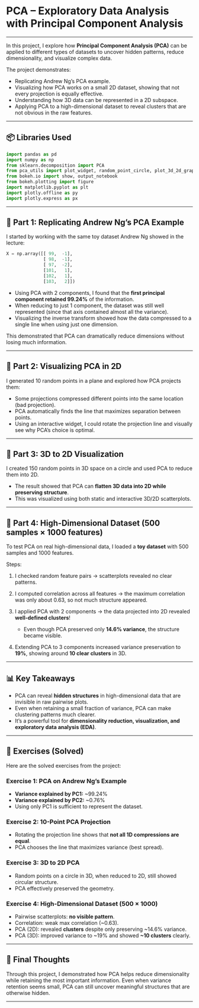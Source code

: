 # PCA – Exploratory Data Analysis with Principal Component Analysis

---

In this project, I explore how **Principal Component Analysis (PCA)** can be applied to different types of datasets to uncover hidden patterns, reduce dimensionality, and visualize complex data.

The project demonstrates:

* Replicating Andrew Ng’s PCA example.
* Visualizing how PCA works on a small 2D dataset, showing that not every projection is equally effective.
* Understanding how 3D data can be represented in a 2D subspace.
* Applying PCA to a high-dimensional dataset to reveal clusters that are not obvious in the raw features.

---

## 📦 Libraries Used

```python
import pandas as pd
import numpy as np
from sklearn.decomposition import PCA
from pca_utils import plot_widget, random_point_circle, plot_3d_2d_graphs
from bokeh.io import show, output_notebook
from bokeh.plotting import figure
import matplotlib.pyplot as plt
import plotly.offline as py
import plotly.express as px
```

---

## 🔹 Part 1: Replicating Andrew Ng’s PCA Example

I started by working with the same toy dataset Andrew Ng showed in the lecture:

```python
X = np.array([[ 99,  -1],
              [ 98,  -1],
              [ 97,  -2],
              [101,   1],
              [102,   1],
              [103,   2]])
```

* Using PCA with 2 components, I found that the **first principal component retained 99.24%** of the information.
* When reducing to just 1 component, the dataset was still well represented (since that axis contained almost all the variance).
* Visualizing the inverse transform showed how the data compressed to a single line when using just one dimension.

This demonstrated that PCA can dramatically reduce dimensions without losing much information.

---

## 🔹 Part 2: Visualizing PCA in 2D

I generated 10 random points in a plane and explored how PCA projects them:

* Some projections compressed different points into the same location (bad projection).
* PCA automatically finds the line that maximizes separation between points.
* Using an interactive widget, I could rotate the projection line and visually see why PCA’s choice is optimal.

---

## 🔹 Part 3: 3D to 2D Visualization

I created 150 random points in 3D space on a circle and used PCA to reduce them into 2D.

* The result showed that PCA can **flatten 3D data into 2D while preserving structure**.
* This was visualized using both static and interactive 3D/2D scatterplots.

---

## 🔹 Part 4: High-Dimensional Dataset (500 samples × 1000 features)

To test PCA on real high-dimensional data, I loaded a **toy dataset** with 500 samples and 1000 features.

Steps:

1. I checked random feature pairs → scatterplots revealed no clear patterns.
2. I computed correlation across all features → the maximum correlation was only about 0.63, so not much structure appeared.
3. I applied PCA with 2 components → the data projected into 2D revealed **well-defined clusters**!

   * Even though PCA preserved only **14.6% variance**, the structure became visible.
4. Extending PCA to 3 components increased variance preservation to **19%**, showing around **10 clear clusters** in 3D.

---

## 📊 Key Takeaways

* PCA can reveal **hidden structures** in high-dimensional data that are invisible in raw pairwise plots.
* Even when retaining a small fraction of variance, PCA can make clustering patterns much clearer.
* It’s a powerful tool for **dimensionality reduction, visualization, and exploratory data analysis (EDA)**.

---

## 📝 Exercises (Solved)

Here are the solved exercises from the project:

### Exercise 1: PCA on Andrew Ng’s Example

* **Variance explained by PC1:** \~99.24%
* **Variance explained by PC2:** \~0.76%
* Using only PC1 is sufficient to represent the dataset.

### Exercise 2: 10-Point PCA Projection

* Rotating the projection line shows that **not all 1D compressions are equal**.
* PCA chooses the line that maximizes variance (best spread).

### Exercise 3: 3D to 2D PCA

* Random points on a circle in 3D, when reduced to 2D, still showed circular structure.
* PCA effectively preserved the geometry.

### Exercise 4: High-Dimensional Dataset (500 × 1000)

* Pairwise scatterplots: **no visible pattern**.
* Correlation: weak max correlation (\~0.63).
* PCA (2D): revealed **clusters** despite only preserving \~14.6% variance.
* PCA (3D): improved variance to \~19% and showed **\~10 clusters** clearly.

---

## 🎯 Final Thoughts

Through this project, I demonstrated how PCA helps reduce dimensionality while retaining the most important information. Even when variance retention seems small, PCA can still uncover meaningful structures that are otherwise hidden.

---
